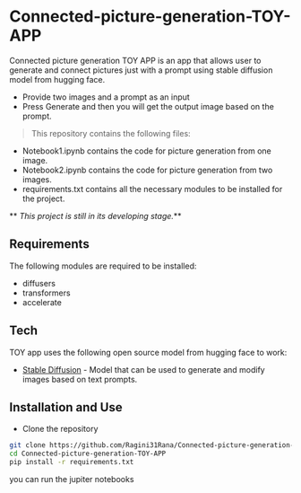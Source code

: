 # Connected-picture-generation-TOY-APP
Connected picture generation TOY APP is an app that allows user to generate and connect pictures just with a prompt using stable diffusion model from hugging face.
- Provide two images and a prompt as an input
- Press Generate and then you will get the output image based on the prompt.

> This repository contains the following files:
- Notebook1.ipynb contains the code for picture generation from one image.
- Notebook2.ipynb contains the code for picture generation from two images.
- requirements.txt contains all the necessary modules to be installed for the project.

** _This project is still in its developing stage._**

## Requirements
The following modules are required to be installed:
- diffusers
- transformers
- accelerate

## Tech
TOY app uses the following open source model from hugging face to work:

- [Stable Diffusion](https://huggingface.co/stabilityai/stable-diffusion-2) - Model that can be used to generate and modify images based on text prompts.

## Installation and Use
- Clone the repository
```sh
git clone https://github.com/Ragini31Rana/Connected-picture-generation-TOY-APP.git
cd Connected-picture-generation-TOY-APP
pip install -r requirements.txt
```
you can run the jupiter notebooks




